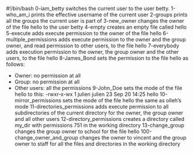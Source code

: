 #!/bin/bash
0-iam_betty switches the current user to the user betty.
1-who_am_i prints the effective username of the current user
2-groups prints all the groups the current user is part of
3-new_owner changes the owner of the file hello to the user betty
4-empty creates an empty file called hello
5-execute adds execute permission to the owner of the file hello
6-multiple_permissions adds execute permission to the owner and the group owner, and read permission to other users, to the file hello
7-everybody adds execution permission to the owner, the group owner and the other users, to the file hello
8-James_Bond sets the permission to the file hello as follows:
* Owner: no permission at all
* Group: no permission at all
* Other users: all the permissions
9-John_Doe sets the mode of the file hello to this:
-rwxr-x-wx 1 julien julien 23 Sep 20 14:25 hello
10-mirror_permissions sets the mode of the file hello the same as olleh’s mode
11-directories_permissions adds execute permission to all subdirectories of the current directory for the owner, the group owner and all other users
12-directory_permissions creates a directory called my_dir with permissions 751 in the working directory
13-change_group changes the group owner to school for the file hello
100-change_owner_and_group changes the owner to vincent and the group owner to staff for all the files and directories in the working directory

